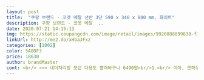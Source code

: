 ```yaml
---
layout: post 
title:  "쿠팡 브랜드 - 코멧 메탈 선반 3단 590 x 340 x 800 mm, 화이트" 
description: 쿠팡 브랜드 - 코멧 메탈  ..
date: 2020-07-21 14:15:13 
img: https://static.coupangcdn.com/image/retail/images/9920888899838-f381ef0d-65db-4e4e-854b-b7e974577abe.jpg 
linkUrl: http://me2.do/xHbaJFxz 
categories: [1002] 
color: 5A8DF3 
price: 18630 
author: brandMaster 
cont: <br/> >>> 네이쳐리빙 모던 다용도 빨래바구니 6490원<br/>1.<br/> 이아, 모하우스 수납선반장처럼 선반이 판형식으로 된것이 아니라 봉형식으로 되어 있어 불편하다.<br/><br/>1.<br/> 튼튼하다.<br/><br/>2.<br/> 튼튼하다.<br/><br/>2.<br/> 화이트라 예쁘긴하지만 실용성으로 보았을때 올스텐이 나을것 같다는 개인적 생각.<br/> 왜냐면 후라이팬, 냄비등을 수납하며 자주 넣었다 뺏다 해야되는 상황이면 도색이 벗겨지고 스크레치가 쉽게 생긴다.<br/> 그래서 방수재질의 예쁜 시트지를 깔아 써야하나 고정에 문제가 있어 양면테이프 같은것으로 고정시키는 작업을 해야한다.<br/><br/>3.<br/> 선반 칸막이를 조립할때 나사로 조이는 방식이 아니라 끼워넣는 방식이라 조립해보면 알게지만 끼우다보면 4면이 서로 다르게 조금씩 내려가서 상당히 짜증이 난다.<br/><br/>3.<br/> 튼튼하다.<br/><br/>4.<br/> 도색이 일부 고르지 않은곳이 있다.<br/><br/>4.<br/> 화이트 색상이 마음에 든다.<br/><br/>5.<br/> 일부 마감이 제대로 되지 않아 날카로운부분이 튀어 나와있어 니퍼등으로 절단하고 마무리 해줘야 했다.<br/><br/>D부품은 앞뒤 다 채워지지않는게 정상인거같더라구요<br/>.<br/> ★D를 끼우고싶은곳에 대충 얹어놓고 근처로 슥밀면 딱!하고 채워져요.<br/> ★<br/>가로세로 길이만 집중적으로 보다가 하중 체크를못하고 주문했는데,<br/>가운데층 베이킹소다,과탄산소다,주방세제 대충9kg 되는데<br/>같이구매한 사용한 빨래 바구니 궁금하실까봐 같이올려요!<br/> 
---
```

 